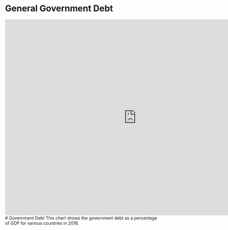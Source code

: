 # General Government Debt
<iframe src="https://data.oecd.org/chart/69HD" width="860" height="645" style="border: 0" mozallowfullscreen="true" webkitallowfullscreen="true" allowfullscreen="true"><a href="https://data.oecd.org/chart/69HD" target="_blank">OECD Chart: General government debt, Total, % of GDP, Annual, 2018</a></iframe>
# Government Debt 
This chart shows the government debt as a percentage of GDP for various countries in 2018.
<div class="flourish-embed flourish-chart" data-src="visualisation/4284980"><script src="https://public.flourish.studio/resources/embed.js"></script></div>
